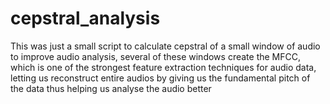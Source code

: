 # cepstral_analysis

This was just a small script to calculate cepstral of a small window of audio to improve audio analysis, several of these windows create the MFCC, which is one of the strongest feature extraction techniques for audio data, letting us reconstruct entire audios by giving us the fundamental pitch of the data thus helping us analyse the audio better
